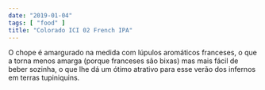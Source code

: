 ```yaml
---
date: "2019-01-04"
tags: [ "food" ]
title: "Colorado ICI 02 French IPA"
---
```

O chope é amargurado na medida com lúpulos aromáticos franceses, o que a torna menos amarga (porque franceses são bixas) mas mais fácil de beber sozinha, o que lhe dá um ótimo atrativo para esse verão dos infernos em terras tupiniquins.
